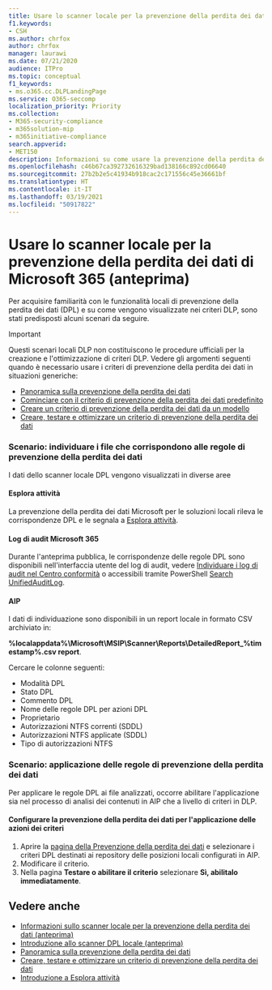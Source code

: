 ```yaml
---
title: Usare lo scanner locale per la prevenzione della perdita dei dati di Microsoft 365 (anteprima)
f1.keywords:
- CSH
ms.author: chrfox
author: chrfox
manager: laurawi
ms.date: 07/21/2020
audience: ITPro
ms.topic: conceptual
f1_keywords:
- ms.o365.cc.DLPLandingPage
ms.service: O365-seccomp
localization_priority: Priority
ms.collection:
- M365-security-compliance
- m365solution-mip
- m365initiative-compliance
search.appverid:
- MET150
description: Informazioni su come usare la prevenzione della perdita dei dati di Microsoft 365 nello scanner locale per analizzare i dati inattivi e implementare azioni di protezione per le condivisioni di file locali e le cartelle e raccolte documenti di SharePoint locali.
ms.openlocfilehash: c46b67ca392732616329bad138166c892cd06640
ms.sourcegitcommit: 27b2b2e5c41934b918cac2c171556c45e36661bf
ms.translationtype: HT
ms.contentlocale: it-IT
ms.lasthandoff: 03/19/2021
ms.locfileid: "50917822"
---
```

# <a name="use-the-microsoft-365-data-loss-prevention-on-premises-scanner-preview"></a>Usare lo scanner locale per la prevenzione della perdita dei dati di Microsoft 365 (anteprima)

Per acquisire familiarità con le funzionalità locali di prevenzione della perdita dei dati (DPL) e su come vengono visualizzate nei criteri DLP, sono stati predisposti alcuni scenari da seguire.

> [!IMPORTANT]
> Questi scenari locali DLP non costituiscono le procedure ufficiali per la creazione e l'ottimizzazione di criteri DLP. Vedere gli argomenti seguenti quando è necessario usare i criteri di prevenzione della perdita dei dati in situazioni generiche:
>- [Panoramica sulla prevenzione della perdita dei dati](data-loss-prevention-policies.md)
>- [Cominciare con il criterio di prevenzione della perdita dei dati predefinito](get-started-with-the-default-dlp-policy.md)
>- [Creare un criterio di prevenzione della perdita dei dati da un modello](create-a-dlp-policy-from-a-template.md)
>- [Creare, testare e ottimizzare un criterio di prevenzione della perdita dei dati](create-test-tune-dlp-policy.md)

### <a name="scenario-discover-files-matching-dlp-rules"></a>Scenario: individuare i file che corrispondono alle regole di prevenzione della perdita dei dati

I dati dello scanner locale DPL vengono visualizzati in diverse aree

#### <a name="activity-explorer"></a>Esplora attività

 La prevenzione della perdita dei dati Microsoft per le soluzioni locali rileva le corrispondenze DPL e le segnala a [Esplora attività](https://compliance.microsoft.com/dataclassification?viewid=activitiesexplorer). 
 
#### <a name="microsoft-365-audit-log"></a>Log di audit Microsoft 365

Durante l'anteprima pubblica, le corrispondenze delle regole DPL sono disponibili nell'interfaccia utente del log di audit, vedere [Individuare i log di audit nel Centro conformità](search-the-audit-log-in-security-and-compliance.md) o accessibili tramite PowerShell [Search UnifiedAuditLog](/powershell/module/exchange/search-unifiedauditlog?view=exchange-ps).

#### <a name="aip"></a>AIP

I dati di individuazione sono disponibili in un report locale in formato CSV archiviato in:

**%localappdata%\Microsoft\MSIP\Scanner\Reports\DetailedReport_%timestamp%.csv report**.

 Cercare le colonne seguenti:
- Modalità DPL
- Stato DPL
- Commento DPL
- Nome delle regole DPL per azioni DPL
- Proprietario
- Autorizzazioni NTFS correnti (SDDL)
- Autorizzazioni NTFS applicate (SDDL)
- Tipo di autorizzazioni NTFS
 
### <a name="scenario-enforce-dlp-rule"></a>Scenario: applicazione delle regole di prevenzione della perdita dei dati 

Per applicare le regole DPL ai file analizzati, occorre abilitare l'applicazione sia nel processo di analisi dei contenuti in AIP che a livello di criteri in DLP.


#### <a name="configure-dlp-to-enforce-policy-actions"></a>Configurare la prevenzione della perdita dei dati per l'applicazione delle azioni dei criteri

1. Aprire la [pagina della Prevenzione della perdita dei dati](https://compliance.microsoft.com/datalossprevention?viewid=policies) e selezionare i criteri DPL destinati ai repository delle posizioni locali configurati in AIP. 
2. Modificare il criterio.
3. Nella pagina **Testare o abilitare il criterio** selezionare **Sì, abilitalo immediatamente**. 

## <a name="see-also"></a>Vedere anche

- [Informazioni sullo scanner locale per la prevenzione della perdita dei dati (anteprima)](dlp-on-premises-scanner-learn.md)
- [Introduzione allo scanner DPL locale (anteprima)](dlp-on-premises-scanner-get-started.md)
- [Panoramica sulla prevenzione della perdita dei dati](data-loss-prevention-policies.md)
- [Creare, testare e ottimizzare un criterio di prevenzione della perdita dei dati](create-test-tune-dlp-policy.md)
- [Introduzione a Esplora attività](data-classification-activity-explorer.md)
